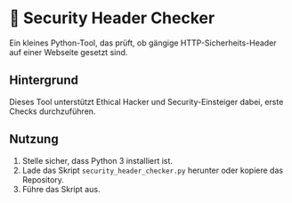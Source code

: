 # 🔐 Security Header Checker

Ein kleines Python-Tool, das prüft, ob gängige HTTP-Sicherheits-Header auf einer Webseite gesetzt sind.

## Hintergrund

Dieses Tool unterstützt Ethical Hacker und Security-Einsteiger dabei, erste Checks durchzuführen.

## Nutzung

1. Stelle sicher, dass Python 3 installiert ist.
2. Lade das Skript `security_header_checker.py` herunter oder kopiere das Repository.
3. Führe das Skript aus.
